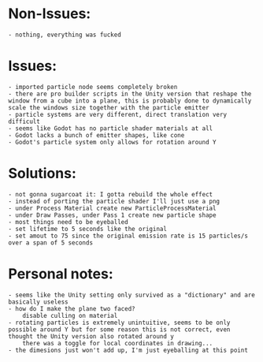 # Non-Issues:

    - nothing, everything was fucked

# Issues:

    - imported particle node seems completely broken
    - there are pro builder scripts in the Unity version that reshape the window from a cube into a plane, this is probably done to dynamically scale the windows size together with the particle emitter
    - particle systems are very different, direct translation very difficult
    - seems like Godot has no particle shader materials at all
    - Godot lacks a bunch of emitter shapes, like cone
    - Godot's particle system only allows for rotation around Y

# Solutions:

    - not gonna sugarcoat it: I gotta rebuild the whole effect
    - instead of porting the particle shader I'll just use a png
    - under Process Material create new ParticleProcessMaterial
    - under Draw Passes, under Pass 1 create new particle shape
    - most things need to be eyeballed
    - set lifetime to 5 seconds like the original
    - set amout to 75 since the original emission rate is 15 particles/s over a span of 5 seconds

# Personal notes:

    - seems like the Unity setting only survived as a "dictionary" and are basically useless
    - how do I make the plane two faced?
        disable culling on material
    - rotating particles is extremely unintuitive, seems to be only possible around Y but for some reason this is not correct, even thought the Unity version also rotated around y
        there was a toggle for local coordinates in drawing...
    - the dimesions just won't add up, I'm just eyeballing at this point